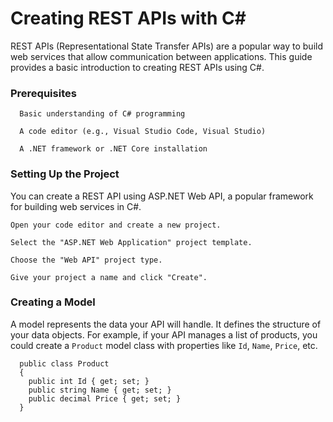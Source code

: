 # Creating REST APIs with C#
  REST APIs (Representational State Transfer APIs) are a popular way to build web services that allow communication between applications. This guide provides a basic introduction to creating REST APIs using C#.

### Prerequisites
```
  Basic understanding of C# programming
  
  A code editor (e.g., Visual Studio Code, Visual Studio)
  
  A .NET framework or .NET Core installation
```
### Setting Up the Project
  You can create a REST API using ASP.NET Web API, a popular framework for building web services in C#.
  ```
  Open your code editor and create a new project.
    
  Select the "ASP.NET Web Application" project template.
  
  Choose the "Web API" project type.
  
  Give your project a name and click "Create".
  ```


### Creating a Model

  A model represents the data your API will handle. It defines the structure of your data objects. For example, if your API manages a list of products, you could create a `Product` model class with properties like `Id`, `Name`, `Price`, etc.
  ```  
    public class Product
    {
      public int Id { get; set; }
      public string Name { get; set; }
      public decimal Price { get; set; }
    }
  ```
 

